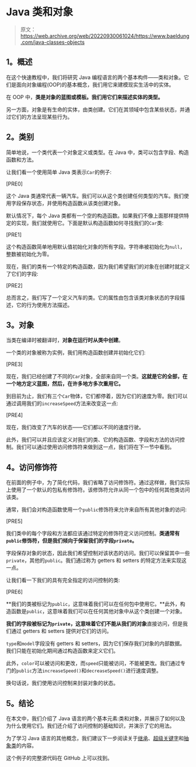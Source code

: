 # Java 类和对象

> 原文：<https://web.archive.org/web/20220930061024/https://www.baeldung.com/java-classes-objects>

## **1。概述**

在这个快速教程中，我们将研究 Java 编程语言的两个基本构件——类和对象。它们是面向对象编程(OOP)的基本概念，我们用它来建模现实生活中的实体。

在 OOP 中，**类是对象的蓝图或模板。我们用它们来描述实体的类型。**

另一方面，对象是有生命的实体，由类创建。它们在其领域中包含某些状态，并通过它们的方法呈现某些行为。

## **2。类别**

简单地说，一个类代表一个对象定义或类型。在 Java 中，类可以包含字段、构造函数和方法。

让我们看一个使用简单 Java 类表示`Car`的例子:

[PRE0]

这个 Java 类通常代表一辆汽车。我们可以从这个类创建任何类型的汽车。我们使用字段保存状态，并使用构造函数从该类创建对象。

默认情况下，每个 Java 类都有一个空的构造函数。如果我们不像上面那样提供特定的实现，我们就使用它。下面是默认构造函数如何寻找我们的`Car`类:

[PRE1]

这个构造函数简单地用默认值初始化对象的所有字段。字符串被初始化为`null`，整数被初始化为零。

现在，我们的类有一个特定的构造函数，因为我们希望我们的对象在创建时就定义了它们的字段:

[PRE2]

总而言之，我们写了一个定义汽车的类。它的属性由包含该类对象状态的字段描述，它的行为使用方法描述。

## **3。对象**

当类在编译时被翻译时，**对象在运行时从类中创建**。

一个类的对象被称为实例，我们用构造函数创建并初始化它们:

[PRE3]

现在，我们已经创建了不同的`Car`对象，全部来自同一个类。**这就是它的全部，在一个地方定义蓝图，然后，在许多地方多次重用它。**

到目前为止，我们有三个`Car`物体，它们都停着，因为它们的速度为零。我们可以通过调用我们的`increaseSpeed`方法来改变这一点:

[PRE4]

现在，我们改变了汽车的状态——它们都以不同的速度行驶。

此外，我们可以并且应该定义对我们的类、它的构造函数、字段和方法的访问控制。我们可以通过使用访问修饰符来做到这一点，我们将在下一节中看到。

## **4。访问修饰符**

在前面的例子中，为了简化代码，我们省略了访问修饰符。通过这样做，我们实际上使用了一个默认的包私有修饰符。该修饰符允许从同一个包中的任何其他类访问该类。

通常，我们会对构造函数使用一个`public`修饰符来允许来自所有其他对象的访问:

[PRE5]

我们类中的每个字段和方法都应该通过特定的修饰符定义访问控制。**类通常有`public`修饰符，但是我们倾向于保留我们的字段`private`。**

字段保存对象的状态，因此我们希望控制对该状态的访问。我们可以保留其中一些`private`，其他的`public`。我们通过称为 getters 和 setters 的特定方法来实现这一点。

让我们看一下我们的具有完全指定的访问控制的类:

[PRE6]

**我们的类被标记为`public`，这意味着我们可以在任何包中使用它。**此外，构造函数是`public`，这意味着我们可以在任何其他对象中从这个类创建一个对象。

**我们的字段被标记为`private`，这意味着它们不能从我们的对象**直接访问，但是我们通过 getters 和 setters 提供对它们的访问。

`type`和`model`字段没有 getters 和 setters，因为它们保存我们对象的内部数据。我们只能在初始化期间通过构造函数来定义它们。

此外，`color`可以被访问和更改，而`speed`只能被访问，不能被更改。我们通过专门的`public`方法`increaseSpeed()`和`decreaseSpeed()`进行速度调整。

换句话说，我们使用访问控制来封装对象的状态。

## **5。结论**

在本文中，我们介绍了 Java 语言的两个基本元素:类和对象，并展示了如何以及为什么使用它们。我们还介绍了访问控制的基础知识，并演示了它的用法。

为了学习 Java 语言的其他概念，我们建议下一步阅读关于[继承](/web/20220625180138/https://www.baeldung.com/java-inheritance)、[超级关键字](/web/20220625180138/https://www.baeldung.com/java-super)和[抽象类](/web/20220625180138/https://www.baeldung.com/java-abstract-class)的内容。

这个例子的完整源代码在 GitHub 上可以找到。